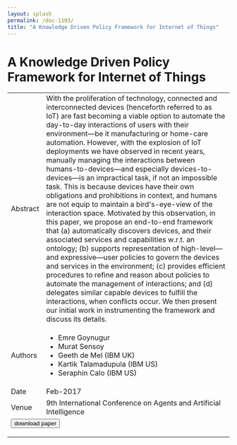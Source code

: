 ```yaml
---
layout: splash
permalink: /doc-1103/
title: "A Knowledge Driven Policy Framework for Internet of Things"
---
```


# A Knowledge Driven Policy Framework for Internet of Things

<table>
    <tbody>
    <tr>
        <td>Abstract</td>
        <td>With the proliferation of technology, connected and interconnected devices (henceforth referred to as IoT) are fast becoming a viable option to automate the day-to-day interactions of users with their environment—be it manufacturing or home-care automation. However, with the explosion of IoT deployments we have observed in recent years, manually managing the interactions between humans-to-devices—and especially devices-to-devices—is an impractical task, if not an impossible task. This is because devices have their own obligations and prohibitions in context, and humans are not equip to maintain a bird's-eye-view of the interaction space. Motivated by this observation, in this paper, we propose an end-to-end framework that (a) automatically discovers devices, and their associated services and capabilities w.r.t. an ontology; (b) supports representation of high-level—and expressive—user policies to govern the devices and services in the environment; (c) provides efficient procedures to refine and reason about policies to automate the management of interactions; and (d) delegates similar capable devices to fulfill the interactions, when conflicts occur. We then present our initial work in instrumenting the framework and discuss its details.</td>
    </tr>
    <tr>
        <td>Authors</td>
        <td>
            <ul>
                <li>Emre Goynugur</li>
                <li>Murat Sensoy</li>
                <li>Geeth de Mel (IBM UK)</li>
                <li>Kartik Talamadupula (IBM US)</li>
                <li>Seraphin Calo (IBM US)</li>
            </ul>
        </td>
    </tr>
    <tr>
        <td>Date</td>
        <td>Feb-2017</td>
    </tr>
    <tr>
        <td>Venue</td>
        <td>9th International Conference on Agents and Artificial Intelligence</td>
    </tr>
        <tr>
            <td colspan="2">
                <form method="get" action="https://ibm.box.com/v/doc-1103-paper">
                    <button type="submit">download paper</button>
                </form>
            </td>
        </tr>
    </tbody>
</table>

